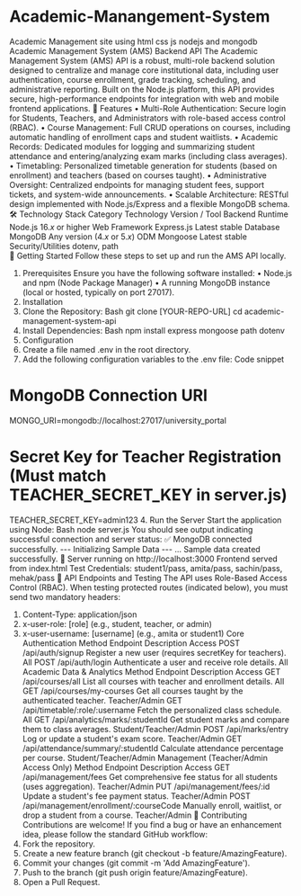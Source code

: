# Academic-Manangement-System
Academic Management site using html css js nodejs and mongodb
Academic Management System (AMS) Backend API
The Academic Management System (AMS) API is a robust, multi-role backend solution designed to centralize and manage core institutional data, including user authentication, course enrollment, grade tracking, scheduling, and administrative reporting. Built on the Node.js platform, this API provides secure, high-performance endpoints for integration with web and mobile frontend applications.
🌟 Features
•	Multi-Role Authentication: Secure login for Students, Teachers, and Administrators with role-based access control (RBAC).
•	Course Management: Full CRUD operations on courses, including automatic handling of enrollment caps and student waitlists.
•	Academic Records: Dedicated modules for logging and summarizing student attendance and entering/analyzing exam marks (including class averages).
•	Timetabling: Personalized timetable generation for students (based on enrollment) and teachers (based on courses taught).
•	Administrative Oversight: Centralized endpoints for managing student fees, support tickets, and system-wide announcements.
•	Scalable Architecture: RESTful design implemented with Node.js/Express and a flexible MongoDB schema.
🛠️ Technology Stack
Category	Technology	Version / Tool
Backend Runtime	Node.js	$16.x$ or higher
Web Framework	Express.js	Latest stable
Database	MongoDB	Any version ($4.x$ or $5.x$)
ODM	Mongoose	Latest stable
Security/Utilities	dotenv, path	
🚀 Getting Started
Follow these steps to set up and run the AMS API locally.
1. Prerequisites
Ensure you have the following software installed:
•	Node.js and npm (Node Package Manager)
•	A running MongoDB instance (local or hosted, typically on port 27017).
2. Installation
1.	Clone the Repository:
Bash
git clone [YOUR-REPO-URL]
cd academic-management-system-api
2.	Install Dependencies:
Bash
npm install express mongoose path dotenv
3. Configuration
1.	Create a file named .env in the root directory.
2.	Add the following configuration variables to the .env file:
Code snippet
# MongoDB Connection URI
MONGO_URI=mongodb://localhost:27017/university_portal

# Secret Key for Teacher Registration (Must match TEACHER_SECRET_KEY in server.js)
TEACHER_SECRET_KEY=admin123
4. Run the Server
Start the application using Node:
Bash
node server.js
You should see output indicating successful connection and server status:
✅ MongoDB connected successfully.
--- Initializing Sample Data ---
...
Sample data created successfully.
🚀 Server running on http://localhost:3000
Frontend served from index.html
Test Credentials: student1/pass, amita/pass, sachin/pass, mehak/pass
🔐 API Endpoints and Testing
The API uses Role-Based Access Control (RBAC). When testing protected routes (indicated below), you must send two mandatory headers:
1.	Content-Type: application/json
2.	x-user-role: [role] (e.g., student, teacher, or admin)
3.	x-user-username: [username] (e.g., amita or student1)
Core Authentication
Method	Endpoint	Description	Access
POST	/api/auth/signup	Register a new user (requires secretKey for teachers).	All
POST	/api/auth/login	Authenticate a user and receive role details.	All
Academic Data & Analytics
Method	Endpoint	Description	Access
GET	/api/courses/all	List all courses with teacher and enrollment details.	All
GET	/api/courses/my-courses	Get all courses taught by the authenticated teacher.	Teacher/Admin
GET	/api/timetable/:role/:username	Fetch the personalized class schedule.	All
GET	/api/analytics/marks/:studentId	Get student marks and compare them to class averages.	Student/Teacher/Admin
POST	/api/marks/entry	Log or update a student's exam score.	Teacher/Admin
GET	/api/attendance/summary/:studentId	Calculate attendance percentage per course.	Student/Teacher/Admin
Management (Teacher/Admin Access Only)
Method	Endpoint	Description	Access
GET	/api/management/fees	Get comprehensive fee status for all students (uses aggregation).	Teacher/Admin
PUT	/api/management/fees/:id	Update a student's fee payment status.	Teacher/Admin
POST	/api/management/enrollment/:courseCode	Manually enroll, waitlist, or drop a student from a course.	Teacher/Admin
🤝 Contributing
Contributions are welcome! If you find a bug or have an enhancement idea, please follow the standard GitHub workflow:
1.	Fork the repository.
2.	Create a new feature branch (git checkout -b feature/AmazingFeature).
3.	Commit your changes (git commit -m 'Add AmazingFeature').
4.	Push to the branch (git push origin feature/AmazingFeature).
5.	Open a Pull Request.
